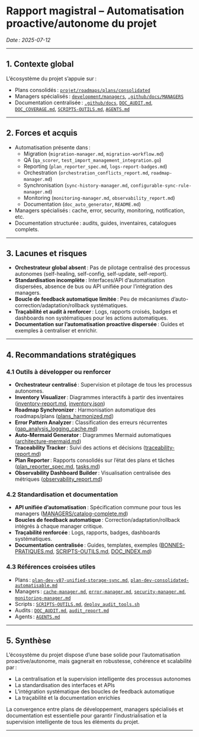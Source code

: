 # Rapport magistral – Automatisation proactive/autonome du projet  
*Date : 2025-07-12*

---

## 1. Contexte global

L’écosystème du projet s’appuie sur :
- Plans consolidés : [`projet/roadmaps/plans/consolidated`](projet/roadmaps/plans/consolidated)
- Managers spécialisés : [`development/managers`](development/managers), [`.github/docs/MANAGERS`](.github/docs/MANAGERS)
- Documentation centralisée : [`.github/docs`](.github/docs/README.md:1), [`DOC_AUDIT.md`](.github/docs/DOC_AUDIT.md:1), [`DOC_COVERAGE.md`](.github/docs/DOC_COVERAGE.md:1), [`SCRIPTS-OUTILS.md`](.github/docs/SCRIPTS-OUTILS.md:1), [`AGENTS.md`](.github/docs/AGENTS.md:1)

---

## 2. Forces et acquis

- Automatisation présente dans :
  - Migration (`migration-manager.md`, `migration-workflow.md`)
  - QA (`qa_scorer`, `test_import_management_integration.go`)
  - Reporting (`plan_reporter_spec.md`, `logs-report-badges.md`)
  - Orchestration (`orchestration_conflicts_report.md`, `roadmap-manager.md`)
  - Synchronisation (`sync-history-manager.md`, `configurable-sync-rule-manager.md`)
  - Monitoring (`monitoring-manager.md`, `observability_report.md`)
  - Documentation (`doc_auto_generator`, `README.md`)
- Managers spécialisés : cache, error, security, monitoring, notification, etc.
- Documentation structurée : audits, guides, inventaires, catalogues complets.

---

## 3. Lacunes et risques

- **Orchestrateur global absent** : Pas de pilotage centralisé des processus autonomes (self-healing, self-config, self-update, self-report).
- **Standardisation incomplète** : Interfaces/API d’automatisation dispersées, absence de bus ou API unifiée pour l’intégration des managers.
- **Boucle de feedback automatique limitée** : Peu de mécanismes d’auto-correction/adaptation/rollback systématiques.
- **Traçabilité et audit à renforcer** : Logs, rapports croisés, badges et dashboards non systématiques pour les actions automatiques.
- **Documentation sur l’automatisation proactive dispersée** : Guides et exemples à centraliser et enrichir.

---

## 4. Recommandations stratégiques

### 4.1 Outils à développer ou renforcer

- **Orchestrateur centralisé** : Supervision et pilotage de tous les processus autonomes.
- **Inventory Visualizer** : Diagrammes interactifs à partir des inventaires ([inventory-report.md](projet/roadmaps/plans/consolidated/inventory-report.md:1), [inventory.json](projet/roadmaps/plans/consolidated/inventory.json:1))
- **Roadmap Synchronizer** : Harmonisation automatique des roadmaps/plans ([plans_harmonized.md](projet/roadmaps/plans/consolidated/plans_harmonized.md:1))
- **Error Pattern Analyzer** : Classification des erreurs récurrentes ([gap_analysis_logging_cache.md](projet/roadmaps/plans/consolidated/gap_analysis_logging_cache.md:1))
- **Auto-Mermaid Generator** : Diagrammes Mermaid automatiques ([architecture-mermaid.md](projet/roadmaps/plans/consolidated/architecture-mermaid.md:1))
- **Traceability Tracker** : Suivi des actions et décisions ([traceability-report.md](projet/roadmaps/plans/consolidated/traceability-report.md:1))
- **Plan Reporter** : Rapports consolidés sur l’état des plans et tâches ([plan_reporter_spec.md](projet/roadmaps/plans/consolidated/plan_reporter_spec.md:1), [tasks.md](projet/roadmaps/plans/consolidated/tasks.md:1))
- **Observability Dashboard Builder** : Visualisation centralisée des métriques ([observability_report.md](projet/roadmaps/plans/consolidated/observability_report.md:1))

### 4.2 Standardisation et documentation

- **API unifiée d’automatisation** : Spécification commune pour tous les managers ([MANAGERS/catalog-complete.md](.github/docs/MANAGERS/catalog-complete.md:1))
- **Boucles de feedback automatique** : Correction/adaptation/rollback intégrés à chaque manager critique.
- **Traçabilité renforcée** : Logs, rapports, badges, dashboards systématiques.
- **Documentation centralisée** : Guides, templates, exemples ([BONNES-PRATIQUES.md](.github/docs/BONNES-PRATIQUES.md:1), [SCRIPTS-OUTILS.md](.github/docs/SCRIPTS-OUTILS.md:1), [DOC_INDEX.md](.github/docs/DOC_INDEX.md:1))

### 4.3 Références croisées utiles

- Plans : [`plan-dev-v87-unified-storage-sync.md`](projet/roadmaps/plans/consolidated/plan-dev-v87-unified-storage-sync.md:1), [`plan-dev-consolidated-automatisable.md`](projet/roadmaps/plans/consolidated/plan-dev-consolidated-automatisable.md:1)
- Managers : [`cache-manager.md`](.github/docs/MANAGERS/cache-manager.md:1), [`error-manager.md`](.github/docs/MANAGERS/error-manager.md:1), [`security-manager.md`](.github/docs/MANAGERS/security-manager.md:1), [`monitoring-manager.md`](.github/docs/MANAGERS/monitoring-manager.md:1)
- Scripts : [`SCRIPTS-OUTILS.md`](.github/docs/SCRIPTS-OUTILS.md:1), [`deploy_audit_tools.sh`](development/managers/deploy_audit_tools.sh:1)
- Audits : [`DOC_AUDIT.md`](.github/docs/DOC_AUDIT.md:1), [`audit_report.md`](projet/roadmaps/plans/consolidated/audit_report.md:1)
- Agents : [`AGENTS.md`](.github/docs/AGENTS.md:1)

---

## 5. Synthèse

L’écosystème du projet dispose d’une base solide pour l’automatisation proactive/autonome, mais gagnerait en robustesse, cohérence et scalabilité par :
- La centralisation et la supervision intelligente des processus autonomes
- La standardisation des interfaces et APIs
- L’intégration systématique des boucles de feedback automatique
- La traçabilité et la documentation enrichies

La convergence entre plans de développement, managers spécialisés et documentation est essentielle pour garantir l’industrialisation et la supervision intelligente de tous les éléments du projet.

---